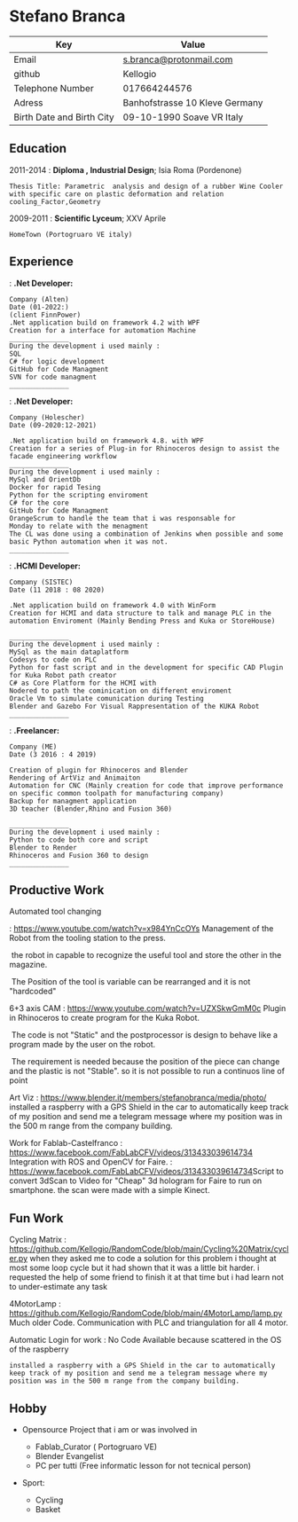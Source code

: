 Stefano Branca
============

|Key  |     Value            |
| ---- | ---- |
| Email |s.branca@protonmail.com|
|github|Kellogio|
|Telephone Number|017664244576|
|Adress|Banhofstrasse 10      Kleve  Germany|
|Birth Date and Birth City | 09-10-1990 Soave VR Italy |



Education
---------

2011-2014 
:   **Diploma , Industrial Design**; Isia Roma (Pordenone)

    Thesis Title: Parametric  analysis and design of a rubber Wine Cooler with specific care on plastic deformation and relation cooling_Factor,Geometry 

2009-2011
:   **Scientific Lyceum**; XXV Aprile

    HomeTown (Portogruaro VE italy)


Experience
----------

:   **.Net Developer:** 
	
	Company (Alten)
	Date (01-2022:)
	(client FinnPower)
	.Net application build on framework 4.2 with WPF
	Creation for a interface for automation Machine
	_______________
	During the development i used mainly :
	SQL
	C# for logic development
	GitHub for Code Managment
	SVN for code managment
	_______________



:   **.Net Developer:** 
	

	Company (Holescher)
	Date (09-2020:12-2021)
	
	.Net application build on framework 4.8. with WPF
	Creation for a series of Plug-in for Rhinoceros design to assist the facade engineering workflow 
	_______________
	During the development i used mainly :
	MySql and OrientDb
	Docker for rapid Tesing
	Python for the scripting enviroment
	C# for the core
	GitHub for Code Managment
	OrangeScrum to handle the team that i was responsable for
	Monday to relate with the menagment
	The CL was done using a combination of Jenkins when possible and some basic Python automation when it was not.
	_______________




:   **.HCMI Developer:** 
	
	Company (SISTEC)
	Date (11 2018 : 08 2020)
	
	.Net application build on framework 4.0 with WinForm
	Creation for HCMI and data structure to talk and manage PLC in the automation Enviroment (Mainly Bending Press and Kuka or StoreHouse)
	
	_______________
	During the development i used mainly :
	MySql as the main dataplatform
	Codesys to code on PLC
	Python for fast script and in the development for specific CAD Plugin for Kuka Robot path creator
	C# as Core Platform for the HCMI with 
	Nodered to path the cominication on different enviroment
	Oracle Vm to simulate comunication during Testing
	Blender and Gazebo For Visual Rappresentation of the KUKA Robot
	_______________


:   **.Freelancer:** 
	
	Company (ME)
	Date (3 2016 : 4 2019)
	
	Creation of plugin for Rhinoceros and Blender
	Rendering of ArtViz and Animaiton
	Automation for CNC (Mainly creation for code that improve performance on specific common toolpath for manufacturing company)
	Backup for managment application
	3D teacher (Blender,Rhino and Fusion 360)
	
	_______________
	During the development i used mainly :
	Python to code both core and script
	Blender to Render
	Rhinoceros and Fusion 360 to design
	_______________

Productive Work
--------------------

Automated tool changing

:   https://www.youtube.com/watch?v=x984YnCcOYs
	Management of the Robot from the tooling station to the press.

​	the robot in capable to recognize the useful tool and store the other in the magazine.

​	The Position of the tool is variable can be rearranged and it is not "hardcoded"

6+3 axis CAM
:   https://www.youtube.com/watch?v=UZXSkwGmM0c
	Plugin in Rhinoceros to create program for the Kuka Robot.

​	The code is not "Static" and the postprocessor is design to behave like a program made by the user on the robot.

​	The requirement is needed because the position of the piece can change and the plastic is not "Stable". so it is not possible to run a continuos line of point

Art Viz
:	https://www.blender.it/members/stefanobranca/media/photo/
​	installed a raspberry with a GPS Shield in the car to automatically keep track of my position and send me a telegram message where my position was in the 500 m range from the company building.



Work for Fablab-Castelfranco
:	https://www.facebook.com/FabLabCFV/videos/313433039614734
​	Integration with ROS and OpenCV for Faire.
:	https://www.facebook.com/FabLabCFV/videos/313433039614734
​	Script to convert 3dScan to Video for "Cheap" 3d hologram for Faire to run on smartphone. the scan were made with a simple Kinect.




Fun Work
--------------------

Cycling Matrix
:   https://github.com/Kellogio/RandomCode/blob/main/Cycling%20Matrix/cycler.py
	when they asked me to code a solution for this problem i thought at most some loop cycle but it had shown that it was a little bit harder. 
	i requested the help of some friend to finish it at that time but i had learn not to under-estimate any task

4MotorLamp
:   https://github.com/Kellogio/RandomCode/blob/main/4MotorLamp/lamp.py
	Much older Code.
	Communication with PLC and triangulation for all 4 motor.

Automatic Login for work
:	No Code Available because scattered in the OS of the raspberry 

 	installed a raspberry with a GPS Shield in the car to automatically keep track of my position and send me a telegram message where my position was in the 500 m range from the company building.





Hobby
----------------------------------------

* Opensource Project that i am or was involved in

     * Fablab_Curator ( Portogruaro VE)
     * Blender Evangelist
     * PC per tutti (Free informatic lesson for not tecnical person)
* Sport:
     * Cycling
     * Basket
